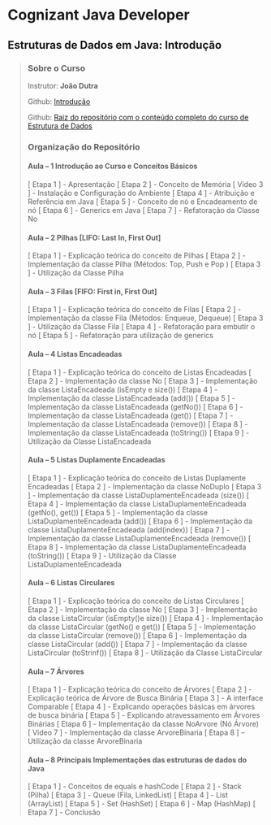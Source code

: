 # Cognizant Java Developer

## Estruturas de Dados em Java: Introdução

> ### Sobre o Curso
> 
> Instrutor: **João Dutra**
>
> Github: [Introdução](https://github.com/jrdutra/estruturaDeDadosJavaDio/tree/main/apresentacoes/Aula1)
> 
>Github: [Raiz do repositório com o conteúdo completo do curso de Estrutura de Dados](https://github.com/jrdutra/estruturaDeDadosJavaDio)
>
> ### Organização do Repositório 
> #### Aula – 1 Introdução ao Curso e Conceitos Básicos
> [ Etapa 1 ] - Apresentação
[ Etapa 2 ] - Conceito de Memória
[ Vídeo 3 ] - Instalação e Configuração do Ambiente
[ Etapa 4 ] - Atribuição e Referência em Java
[ Etapa 5 ] - Conceito de nó e Encadeamento de nó
[ Etapa 6 ] - Generics em Java
[ Etapa 7 ] - Refatoração da Classe No
>
>#### Aula – 2 Pilhas [LIFO: Last In, First Out]
> [ Etapa 1 ] - Explicação teórica do conceito de Pilhas
[ Etapa 2 ] - Implementação da classe Pilha (Métodos: Top, Push e Pop )
[ Etapa 3 ] - Utilização da Classe Pilha
>
>#### Aula – 3 Filas [FIFO: First in, First Out]
> [ Etapa 1 ] - Explicação teórica do conceito de Filas
[ Etapa 2 ] - Implementação da classe Fila (Métodos: Enqueue, Dequeue)
[ Etapa 3 ] - Utilização da Classe Fila
[ Etapa 4 ] - Refatoração para embutir o nó
[ Etapa 5 ] - Refatoração para utilização de generics
>
>#### Aula – 4 Listas Encadeadas
> [ Etapa 1 ] - Explicação teórica do conceito de Listas Encadeadas
[ Etapa 2 ] - Implementação da classe No
[ Etapa 3 ] - Implementação da classe ListaEncadeada (isEmpty e size())
[ Etapa 4 ] - Implementação da classe ListaEncadeada (add())
[ Etapa 5 ] - Implementação da classe ListaEncadeada (getNo())
[ Etapa 6 ] - Implementação da classe ListaEncadeada (get())
[ Etapa 7 ] - Implementação da classe ListaEncadeada (remove())
[ Etapa 8 ] - Implementação da classe ListaEncadeada (toString())
[ Etapa 9 ] - Utilização da Classe ListaEncadeada
>
>####  Aula – 5 Listas Duplamente Encadeadas
> [ Etapa 1 ] - Explicação teórica do conceito de Listas Duplamente Encadeadas
[ Etapa 2 ] - Implementação da classe NoDuplo
[ Etapa 3 ] - Implementação da classe ListaDuplamenteEncadeada (size())
[ Etapa 4 ] - Implementação da classe ListaDuplamenteEncadeada (getNo(), get())
[ Etapa 5 ] - Implementação da classe ListaDuplamenteEncadeada (add())
[ Etapa 6 ] - Implementação da classe ListaDuplamenteEncadeada (add(index))
[ Etapa 7 ] - Implementação da classe ListaDuplamenteEncadeada (remove())
[ Etapa 8 ] - Implementação da classe ListaDuplamenteEncadeada (toString())
[ Etapa 9 ] - Utilização da Classe ListaDuplamenteEncadeada
>#### Aula – 6 Listas Circulares
> [ Etapa 1 ] - Explicação teórica do conceito de Listas Circulares
[ Etapa 2 ] - Implementação da classe No
[ Etapa 3 ] - Implementação da classe ListaCircular (isEmpty()e size())
[ Etapa 4 ] - Implementação da classe ListaCircular (getNo() e get())
[ Etapa 5 ] - Implementação da classe ListaCircular (remove())
[ Etapa 6 ] - Implementação da classe ListaCircular (add())
[ Etapa 7 ] - Implementação da classe ListaCircular (toStrinf())
[ Etapa 8 ] - Utilização da Classe ListaCircular
>
>#### Aula – 7 Árvores
> [ Etapa 1 ] - Explicação teórica do conceito de Árvores
[ Etapa 2 ] - Explicação teórica de Árvore de Busca Binária
[ Etapa 3 ] - A interface Comparable
[ Etapa 4 ] - Explicando operações básicas em árvores de busca binária
[ Etapa 5 ] - Explicando atravessamento em Árvores Binárias
[ Etapa 6 ] - Implementação da classe NoArvore (Nó Árvore)
[ Video 7 ] - Implementação da classe ArvoreBinaria
[ Etapa 8 ] – Utilização da classe ArvoreBinaria
>
>#### Aula – 8 Principais Implementações das estruturas de dados do Java
> [ Etapa 1 ] - Conceitos de equals e hashCode
[ Etapa 2 ] - Stack (Pilha)
[ Etapa 3 ] - Queue (Fila, LinkedList)
[ Etapa 4 ] - List (ArrayList)
[ Etapa 5 ] - Set (HashSet)
[ Etapa 6 ] - Map (HashMap)
[ Etapa 7 ] - Conclusão